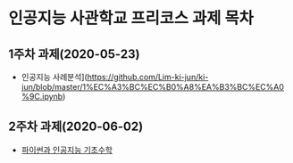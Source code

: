 # 인공지능 사관학교 프리코스 과제 목차

## 1주차 과제(2020-05-23)

 - 인공지능 사례분석](https://github.com/Lim-ki-jun/ki-jun/blob/master/1%EC%A3%BC%EC%B0%A8%EA%B3%BC%EC%A0%9C.ipynb)

## 2주차 과제(2020-06-02)

- [파이썬과 인공지능 기초수학](https://github.com/Lim-ki-jun/ki-jun/blob/master/2%E1%84%8C%E1%85%AE%E1%84%8E%E1%85%A1%E1%84%80%E1%85%AA%E1%84%8C%E1%85%A6_ipynb%EC%9D%98_%EC%82%AC%EB%B3%B8.ipynb)
